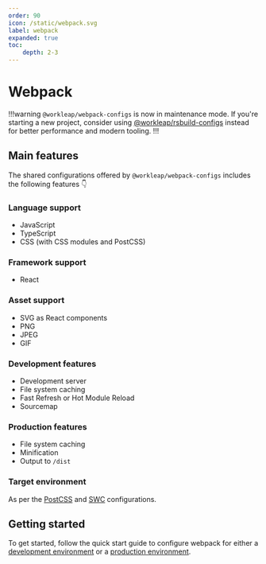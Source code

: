 ```yaml
---
order: 90
icon: /static/webpack.svg
label: webpack
expanded: true
toc:
    depth: 2-3
---
```


# Webpack

!!!warning
`@workleap/webpack-configs` is now in maintenance mode. If you're starting a new project, consider using [@workleap/rsbuild-configs](../rsbuild/default.md) instead for better performance and modern tooling.
!!!

<!-- !!!warning Before you continue...

The preferred way for using `@workleap/webpack-configs` is **not** by installing the library manually, but rather by **scaffolding** your application with Workleap's [foundry-cli](https://github.com/gsoft-inc/wl-foundry-cli).

+++ pnpm
```bash
pnpm create @workleap/project@latest <output-directory>
```
+++ yarn
```bash
yarn create @workleap/project@latest <output-directory>
```
+++ npm
```bash
npm create @workleap/project@latest <output-directory>
```
+++
!!! -->

## Main features

The shared configurations offered by `@workleap/webpack-configs` includes the following features :point_down:

### Language support

- JavaScript
- TypeScript
- CSS (with CSS modules and PostCSS)

### Framework support

- React

### Asset support

- SVG as React components
- PNG
- JPEG
- GIF

### Development features

- Development server
- File system caching
- Fast Refresh or Hot Module Reload
- Sourcemap

### Production features

- File system caching
- Minification
- Output to `/dist`

### Target environment

As per the [PostCSS](../postcss/default.md) and [SWC](../swc/default.md) configurations.

## Getting started

To get started, follow the quick start guide to configure webpack for either a [development environment](configure-dev.md) or a [production environment](configure-build.md).
